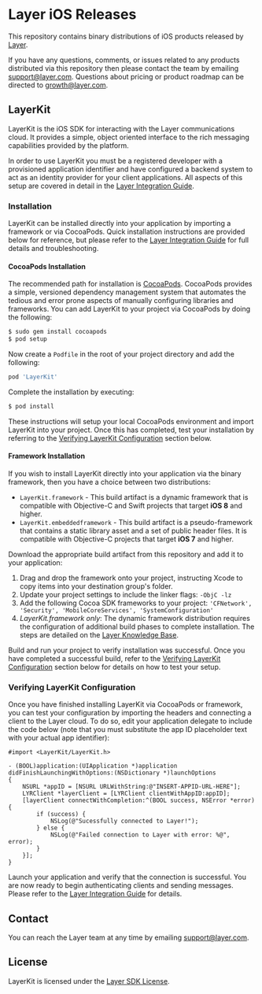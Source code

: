 # Layer iOS Releases

This repository contains binary distributions of iOS products released by [Layer](http://layer.com).

If you have any questions, comments, or issues related to any products distributed via this repository then please contact the team by emailing [support@layer.com](mailto:support@layer.com). Questions about pricing or product roadmap can be directed to [growth@layer.com](mailto:growth@layer.com).

## LayerKit

LayerKit is the iOS SDK for interacting with the Layer communications cloud. It provides a simple, object oriented interface to the rich messaging capabilities provided by the platform.

In order to use LayerKit you must be a registered developer with a provisioned application identifier and have configured a backend system to act as an identity provider for your client applications. All aspects of this setup are covered in detail in the [Layer Integration Guide](https://preview.layer.com/docs/integration).

### Installation

LayerKit can be installed directly into your application by importing a framework or via CocoaPods. Quick installation instructions are provided below for reference, but please refer to the [Layer Integration Guide](https://preview.layer.com/docs/integration) for full details and troubleshooting.

#### CocoaPods Installation

The recommended path for installation is [CocoaPods](http://cocoapods.org/). CocoaPods provides a simple, versioned dependency management system that automates the tedious and error prone aspects of manually configuring libraries and frameworks. You can add LayerKit to your project via CocoaPods by doing the following:

```sh
$ sudo gem install cocoapods
$ pod setup
```

Now create a `Podfile` in the root of your project directory and add the following:

```ruby
pod 'LayerKit'
```

Complete the installation by executing:

```sh
$ pod install
```

These instructions will setup your local CocoaPods environment and import LayerKit into your project. Once this has completed, test your installation by referring to the [Verifying LayerKit Configuration](#verifying-layerkit-configuration) section below.

#### Framework Installation

If you wish to install LayerKit directly into your application via the binary framework, then you have a choice between two distributions:

* `LayerKit.framework` - This build artifact is a dynamic framework that is compatible with Objective-C and Swift projects that target **iOS 8** and higher.
* `LayerKit.embeddedframework` - This build artifact is a pseudo-framework that contains a static library asset and a set of public header files. It is compatible with Objective-C projects that target **iOS 7** and higher.

Download the appropriate build artifact from this repository and add it to your application:

1. Drag and drop the framework onto your project, instructing Xcode to copy items into your destination group's folder.
2. Update your project settings to include the linker flags: `-ObjC -lz`
3. Add the following Cocoa SDK frameworks to your project: `'CFNetwork', 'Security', 'MobileCoreServices', 'SystemConfiguration'`
4. *LayerKit.framework only*: The dynamic framework distribution requires the configuration of additional build phases to complete installation. The steps are detailed on the [Layer Knowledge Base](https://support.layer.com/hc/en-us/articles/204256740-Can-I-use-LayerKit-without-CocoaPods-).

Build and run your project to verify installation was successful. Once you have completed a successful build, refer to the [Verifying LayerKit Configuration](#verifying-layerkit-configuration) section below for details on how to test your setup.

### Verifying LayerKit Configuration

Once you have finished installing LayerKit via CocoaPods or framework, you can test your configuration by importing the headers and connecting a client to the Layer cloud. To do so, edit your application delegate to include the code below (note that you must substitute the app ID placeholder text with your actual app identifier):

```objc
#import <LayerKit/LayerKit.h>

- (BOOL)application:(UIApplication *)application didFinishLaunchingWithOptions:(NSDictionary *)launchOptions
{
	NSURL *appID = [NSURL URLWithString:@"INSERT-APPID-URL-HERE"];
	LYRClient *layerClient = [LYRClient clientWithAppID:appID];
	[layerClient connectWithCompletion:^(BOOL success, NSError *error) {
		if (success) {
			NSLog(@"Sucessfully connected to Layer!");
		} else {
			NSLog(@"Failed connection to Layer with error: %@", error);
		}
	}];
}
```

Launch your application and verify that the connection is successful. You are now ready to begin authenticating clients and sending messages. Please refer to the [Layer Integration Guide](https://developer.layer.com/docs/guide) for details.

## Contact

You can reach the Layer team at any time by emailing [support@layer.com](mailto:support@layer.com).

## License

LayerKit is licensed under the [Layer SDK License](https://github.com/layerhq/releases-ios/LICENSE.md).
